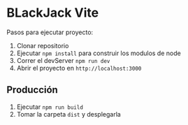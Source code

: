 # BLackJack Vite

Pasos para ejecutar proyecto:

1. Clonar repositorio
2. Ejecutar ``` npm install ``` para construir los modulos de node
3. Correr el devServer ``` npm run dev ```
4. Abrir el proyecto en ``` http://localhost:3000 ```

## Producción

1. Ejecutar ``` npm run build ```
2. Tomar la carpeta  ``` dist ``` y desplegarla